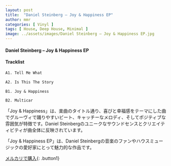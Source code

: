 ```yaml
---
layout: post
title:  "Daniel Steinberg – Joy & Happiness EP"
author: mmr
categories: [ Vinyl ]
tags: [ House, Deep House, Minimal ]
image: ../assets/images/Daniel Steinberg – Joy & Happiness EP.jpg
---
```


#### Daniel Steinberg – Joy & Happiness EP

#### Tracklist
```md
A1. Tell Me What

A2. Is This The Story

B1. Joy & Happiness

B2. Multicar
```

「Joy & Happiness」は、楽曲のタイトル通り、喜びと幸福感をテーマにした曲でグルーヴィで踊りやすいビート、キャッチーなメロディ、そしてポジティブな雰囲気が特徴です。Daniel Steinbergのユニークなサウンドセンスとクリエイティビティが曲全体に反映されています。

「Joy & Happiness EP」は、Daniel Steinbergの音楽のファンやハウスミュージックの愛好家にとって魅力的な作品です。


[メルカリで購入](https://jp.mercari.com/item/m70490989005){: .button1}

